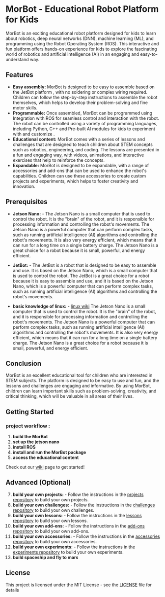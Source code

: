 # MorBot - Educational Robot Platform for Kids

MorBot is an exciting educational robot platform designed for kids to learn about robotics, deep neural networks (DNN), machine learning (ML), and programming using the Robot Operating System (ROS). This interactive and fun platform offers hands-on experience for kids to explore the fascinating world of robotics and artificial intelligence (AI) in an engaging and easy-to-understand way.

## Features

- **Easy assembly:** MorBot is designed to be easy to assemble based on the JetBot platform , with no soldering or complex wiring required. Children can follow the step-by-step instructions to assemble the robot themselves, which helps to develop their problem-solving and fine motor skills.
- **Programmable:** Once assembled, MorBot can be programmed using Integration with ROS for seamless control and interaction with the robot. The robot can be controlled using a variety of programming languages, including Python, C++ and Pre-built AI modules for kids to experiment with and customize .
- **Educational content:** MorBot comes with a series of lessons and challenges that are designed to teach children about STEM concepts such as robotics, engineering, and coding. The lessons are presented in a fun and engaging way, with videos, animations, and interactive exercises that help to reinforce the concepts.
- **Expandable:** MorBot is designed to be expandable, with a range of accessories and add-ons that can be used to enhance the robot's capabilities. Children can use these accessories to create custom projects and experiments, which helps to foster creativity and innovation.

## Prerequisites

- **Jetson Nano:** - The Jetson Nano is a small computer that is used to control the robot. It is the "brain" of the robot, and it is responsible for processing information and controlling the robot's movements. The Jetson Nano is a powerful computer that can perform complex tasks, such as running artificial intelligence (AI) algorithms and controlling the robot's movements. It is also very energy efficient, which means that it can run for a long time on a single battery charge. The Jetson Nano is a great choice for a robot because it is small, powerful, and energy efficient.

- **JetBot:** - The JetBot is a robot that is designed to be easy to assemble and use. It is based on the Jetson Nano, which is a small computer that is used to control the robot. The JetBot is a great choice for a robot because it is easy to assemble and use, and it is based on the Jetson Nano, which is a powerful computer that can perform complex tasks, such as running artificial intelligence (AI) algorithms and controlling the robot's movements.

- **basic knowledge of linux:** - [linux wiki](https://github.com/arieldo/MorBot/wiki/Linux-Tutorial-for-Beginners) The Jetson Nano is a small computer that is used to control the robot. It is the "brain" of the robot, and it is responsible for processing information and controlling the robot's movements. The Jetson Nano is a powerful computer that can perform complex tasks, such as running artificial intelligence (AI) algorithms and controlling the robot's movements. It is also very energy efficient, which means that it can run for a long time on a single battery charge. The Jetson Nano is a great choice for a robot because it is small, powerful, and energy efficient.

## Conclusion

MorBot is an excellent educational tool for children who are interested in STEM subjects. The platform is designed to be easy to use and fun, and the lessons and challenges are engaging and informative. By using MorBot, children can learn important skills such as problem-solving, creativity, and critical thinking, which will be valuable in all areas of their lives.

## Getting Started 

### project workflow :

1. **build the MorBot**
2. **set up the jetson nano**
3. **install ROS** 
4. **install and run the MorBot package** 
5. **access the educational content**

Check out our [wiki](https://github.com/arieldo/MorBot/wiki) page to get started! 

## Advanced (Optional) 

7. **build your own projects:** - Follow the instructions in the [projects repository]() to build your own projects.
8. **build your own challenges:** - Follow the instructions in the [challenges repository]() to build your own challenges.
9. **build your own lessons:** - Follow the instructions in the [lessons repository]() to build your own lessons.
10. **build your own add-ons:** - Follow the instructions in the [add-ons repository]() to build your own add-ons.
11. **build your own accessories:** - Follow the instructions in the [accessories repository]() to build your own accessories.
12. **build your own experiments:** - Follow the instructions in the [experiments repository]() to build your own experiments.
13. **build spaceship and fly to mars** 


## License

This project is licensed under the MIT License - see the [LICENSE](LICENSE) file for details


